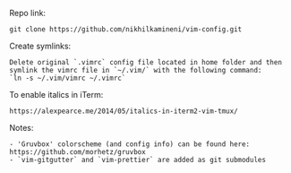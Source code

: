 Repo link:

    git clone https://github.com/nikhilkamineni/vim-config.git

Create symlinks:

    Delete original `.vimrc` config file located in home folder and then symlink the vimrc file in `~/.vim/` with the following command:
    `ln -s ~/.vim/vimrc ~/.vimrc`

To enable italics in iTerm:
    
    https://alexpearce.me/2014/05/italics-in-iterm2-vim-tmux/


Notes:

    - 'Gruvbox' colorscheme (and config info) can be found here: https://github.com/morhetz/gruvbox
    - `vim-gitgutter` and `vim-prettier` are added as git submodules

